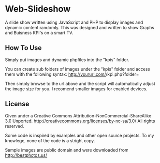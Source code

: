 Web-Slideshow
=============

A slide show written using JavaScript and PHP to display images and dynamic content randomly.
This was designed and written to show Graphs and Buisness KPI's on a smart TV.

How To Use
----------
Simply put images and dynamic phpfiles into the "kpis" folder.

You can create sub folders of images under the "kpis" folder and access them with the following syntax:
http://yoururl.com/<path>/kpi.php?folder=<sub folder name>

Then simply browse to the url above and the script will automatically adjust the image size for you.
I recomend smaller images for enabled devices. 

License
-------
Given under a Creative Commons Attribution-NonCommercial-ShareAlike 3.0 Unported. http://creativecommons.org/licenses/by-nc-sa/3.0/
All rights reserved.

Some code is inspired by examples and other open source projects.
To my knowlege, none of the code is a stright copy.

Sample images are public domain and were downloaded from http://bestphotos.us/
